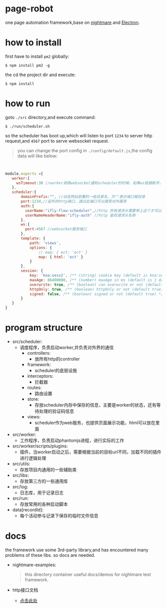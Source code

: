# page-robot
one page automation framework,base on [nightmare](http://nightmarejs.org/) and [Electron](http://electron.atom.io/).

# how to install

first have to install `pm2` globally:

```
$ npm install pm2 -g
```

the cd the project dir and execute:

```
$ npm install
```


# how to run

goto `./src` directory,and execute command:

```
$ ./run/scheduler.sh
```

so the scheduler has boot up,which will listen to port `1234` to server http request,and `4567` port to serve websocket request.

> you can change the port config in `./config/default.js`,the config data will like below:

 ```js


module.exports ={
    worker:{
      wsTimeout:30 //worker调用websocket通知scheduler的时候，如果ws链接断开，重发的等待时间(单位s)
    },
    scheduler:{
        domainPrefix:"", //动态网站部署的一级目录名，为""表示端口根目录
        port:1234,//监听的http端口，通过此端口可以接受对外服务
        auth:{
          userName:"ifly-flow-scheduler",//http 所有请求头需要带上这个才可以受理
          userNameHeaderName:"ifly-auth" //http 鉴权请求头名称
        },
        ws:{
          port:4567 //websocket服务端口
        },
        template: {
            path: 'views',
            options: {
                // map: { ect: 'ect' }
                map: { html: 'ect' }
            }
        },
        session: {
            key: 'koa:sess2', /** (string) cookie key (default is koa:sess) */
            maxAge: 86400000, /** (number) maxAge in ms (default is 1 days) */
            overwrite: true, /** (boolean) can overwrite or not (default true) */
            httpOnly: true, /** (boolean) httpOnly or not (default true) */
            signed: false, /** (boolean) signed or not (default true) */
        }
    }
}

 ```

# program structure

* src/scheduler:
    * 调度程序，负责启动worker,并负责对外界的通信
        * controllers:
            * 放所有http的controller
        * framework:
            * scheduler的底层设施
        * interceptors:
            * 拦截器
        * routes:
            * 路由设置
        * store:
            * 存放scheduler内存中保存的信息，主要是worker的状态，还有等待处理的验证码信息
        * views:
            * scheduler作为web服务，也提供页面展示功能，html可以放在里面
* src/worker:
    * 工作程序，负责启动phantomjs进程，进行实际的工作
* src/worker/scripts/plugins:
    * 插件，当worker启动之后，需要根据当前的目标url不同，加载不同的插件进行逻辑处理
* src/utils:
    * 存放项目内通用的一些辅助类
* src/libs:
    * 存放第三方的一些通用库
* src/log:
    * 日志库，用于记录日志
* src/run:
    * 存放常用的各种启动脚本
* data[recordId]:
    * 每个活动参与记录下保存的临时文件信息


# docs
the framework use some 3rd-party library,and has encountered many problems of these libs.
so docs are needed.

 - nightmare-examples:

    > this directory container useful docs/demos for nightmare test framework.
 - http接口文档
    - [点击此处](./http.md)